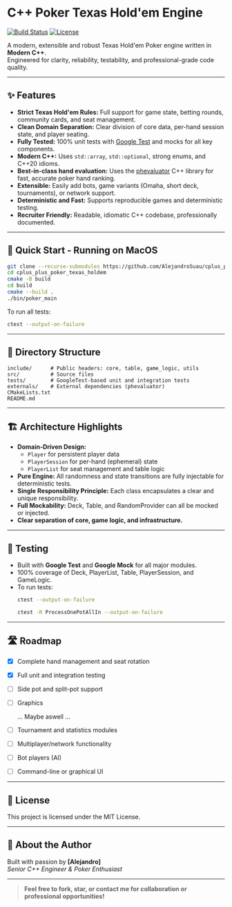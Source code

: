 # C++ Poker Texas Hold'em Engine
[![Build Status](https://img.shields.io/badge/build-passing-brightgreen.svg)]()
[![License](https://img.shields.io/badge/license-MIT-blue.svg)]()

A modern, extensible and robust Texas Hold'em Poker engine written in **Modern C++**.  
Engineered for clarity, reliability, testability, and professional-grade code quality.

---

## ✨ Features

- **Strict Texas Hold'em Rules:** Full support for game state, betting rounds, community cards, and seat management.
- **Clean Domain Separation:** Clear division of core data, per-hand session state, and player seating.
- **Fully Tested:** 100% unit tests with [Google Test](https://github.com/google/googletest) and mocks for all key components.
- **Modern C++:** Uses `std::array`, `std::optional`, strong enums, and C++20 idioms.
- **Best-in-class hand evaluation:** Uses the [phevaluator](https://github.com/HenryRLee/PokerHandEvaluator) C++ library for fast, accurate poker hand ranking.
- **Extensible:** Easily add bots, game variants (Omaha, short deck, tournaments), or network support.
- **Deterministic and Fast:** Supports reproducible games and deterministic testing.
- **Recruiter Friendly:** Readable, idiomatic C++ codebase, professionally documented.

---

## 🚀 Quick Start - Running on MacOS

```bash
git clone --recurse-submodules https://github.com/AlejandroSuau/cplus_plus_poker_texas_holdem
cd cplus_plus_poker_texas_holdem
cmake -B build
cd build
cmake --build .
./bin/poker_main
```

To run all tests:
```bash
ctest --output-on-failure
```

---

## 📁 Directory Structure

```
include/      # Public headers: core, table, game_logic, utils
src/          # Source files
tests/        # GoogleTest-based unit and integration tests
externals/    # External dependencies (phevaluator)
CMakeLists.txt
README.md
```

---

## 🏗️ Architecture Highlights

- **Domain-Driven Design:**  
  - `Player` for persistent player data  
  - `PlayerSession` for per-hand (ephemeral) state  
  - `PlayerList` for seat management and table logic  
- **Pure Engine:** All randomness and state transitions are fully injectable for deterministic tests.
- **Single Responsibility Principle:** Each class encapsulates a clear and unique responsibility.
- **Full Mockability:** Deck, Table, and RandomProvider can all be mocked or injected.
- **Clear separation of core, game logic, and infrastructure.**

---

## 🧪 Testing

- Built with **Google Test** and **Google Mock** for all major modules.
- 100% coverage of Deck, PlayerList, Table, PlayerSession, and GameLogic.
- To run tests:
  ```bash
  ctest --output-on-failure

  ctest -R ProcessOnePotAllIn --output-on-failure
  ```

---

## 🛣️ Roadmap

- [x] Complete hand management and seat rotation
- [x] Full unit and integration testing
- [ ] Side pot and split-pot support
- [ ] Graphics

   ... Maybe aswell ...

- [ ] Tournament and statistics modules
- [ ] Multiplayer/network functionality
- [ ] Bot players (AI)
- [ ] Command-line or graphical UI

---

## 📄 License

This project is licensed under the MIT License.

---

## 👤 About the Author

Built with passion by **[Alejandro]**  
*Senior C++ Engineer & Poker Enthusiast*  

---

> **Feel free to fork, star, or contact me for collaboration or professional opportunities!**
